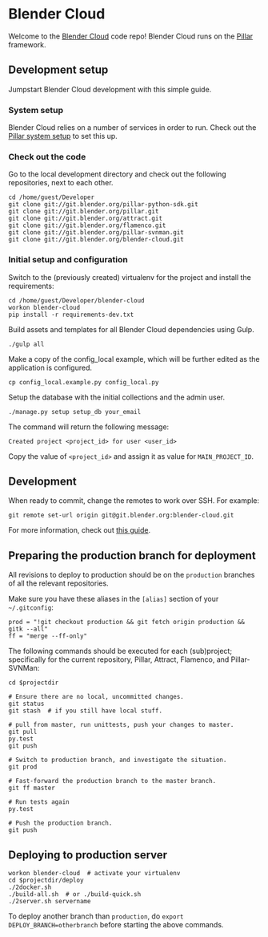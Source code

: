 # Blender Cloud

Welcome to the [Blender Cloud](https://cloud.blender.org/) code repo!
Blender Cloud runs on the [Pillar](https://pillarframework.org/) framework.

## Development setup
Jumpstart Blender Cloud development with this simple guide.

### System setup
Blender Cloud relies on a number of services in order to run. Check out the [Pillar system setup](
http://localhost:8000/development/system_setup/#step-by-step-setup) to set this up.

### Check out the code
Go to the local development directory and check out the following repositories, next to each other.

```
cd /home/guest/Developer
git clone git://git.blender.org/pillar-python-sdk.git
git clone git://git.blender.org/pillar.git
git clone git://git.blender.org/attract.git
git clone git://git.blender.org/flamenco.git
git clone git://git.blender.org/pillar-svnman.git
git clone git://git.blender.org/blender-cloud.git
```

### Initial setup and configuration

Switch to the (previously created) virtualenv for the project and install the requirements:

```
cd /home/guest/Developer/blender-cloud
workon blender-cloud
pip install -r requirements-dev.txt
```

Build assets and templates for all Blender Cloud dependencies using Gulp.

```
./gulp all
```

Make a copy of the config_local example, which will be further edited as the application is
configured.

```
cp config_local.example.py config_local.py
```

Setup the database with the initial collections and the admin user.

```
./manage.py setup setup_db your_email
```

The command will return the following message:

```
Created project <project_id> for user <user_id>
```

Copy the value of `<project_id>` and assign it as value for `MAIN_PROJECT_ID`.


## Development

When ready to commit, change the remotes to work over SSH. For example:

`git remote set-url origin git@git.blender.org:blender-cloud.git`

For more information, check out [this guide](https://wiki.blender.org/wiki/Tools/Git#Commit_Access).


## Preparing the production branch for deployment

All revisions to deploy to production should be on the `production` branches of all the relevant
repositories.

Make sure you have these aliases in the `[alias]` section of your `~/.gitconfig`:

```
prod = "!git checkout production && git fetch origin production && gitk --all"
ff = "merge --ff-only"
```

The following commands should be executed for each (sub)project; specifically for
the current repository, Pillar, Attract, Flamenco, and Pillar-SVNMan:

```
cd $projectdir

# Ensure there are no local, uncommitted changes.
git status
git stash  # if you still have local stuff.

# pull from master, run unittests, push your changes to master.
git pull
py.test
git push

# Switch to production branch, and investigate the situation.
git prod

# Fast-forward the production branch to the master branch.
git ff master

# Run tests again
py.test

# Push the production branch.
git push
```

## Deploying to production server

```
workon blender-cloud  # activate your virtualenv
cd $projectdir/deploy
./2docker.sh
./build-all.sh  # or ./build-quick.sh
./2server.sh servername
```

To deploy another branch than `production`, do `export DEPLOY_BRANCH=otherbranch` before starting
the above commands.
